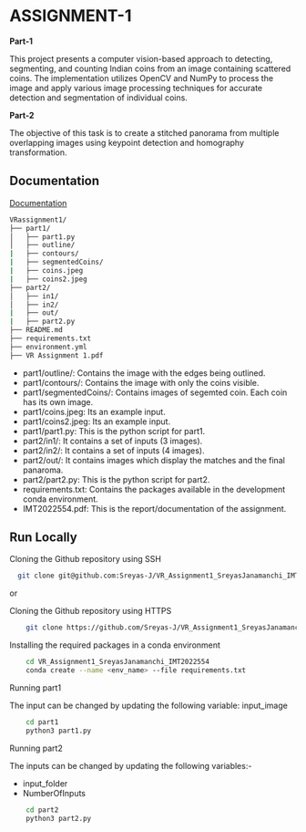 
# ASSIGNMENT-1

**Part-1**

This project presents a computer vision-based approach to detecting, segmenting, and counting Indian coins from an image containing scattered coins. The implementation utilizes OpenCV and NumPy to process the image and apply various image processing techniques for accurate detection and segmentation of individual coins.

**Part-2**

The objective of this task is to create a stitched panorama from multiple overlapping images using keypoint detection and homography transformation.


## Documentation

[Documentation](https://github.com/Sreyas-J/VR_Assignment1_SreyasJanamanchi_IMT2022554/blob/main/IMT2022554.pdf)

```bash
VRassignment1/
├── part1/
│   ├── part1.py
│   ├── outline/
|   ├── contours/
|   ├── segmentedCoins/
|   ├── coins.jpeg
|   ├── coins2.jpeg
├── part2/
│   ├── in1/
│   ├── in2/
|   ├── out/
|   ├── part2.py
├── README.md
├── requirements.txt
├── environment.yml
├── VR Assignment 1.pdf
```

- part1/outline/: Contains the image with the edges being outlined.
- part1/contours/: Contains the image with only the coins visible.
- part1/segmentedCoins/: Contains images of segemted coin. Each coin has its own image.
- part1/coins.jpeg: Its an example input.
- part1/coins2.jpeg: Its an example input.
- part1/part1.py: This is the python script for part1.
- part2/in1/: It contains a set of inputs (3 images).
- part2/in2/: It contains a set of inputs (4 images).
- part2/out/: It contains images which display the matches and the final panaroma.
- part2/part2.py: This is the python script for part2.
- requirements.txt: Contains the packages available in the development conda environment.
- IMT2022554.pdf: This is the report/documentation of the assignment.

## Run Locally

Cloning the Github repository using SSH

```bash
  git clone git@github.com:Sreyas-J/VR_Assignment1_SreyasJanamanchi_IMT2022554.git
```
or

Cloning the Github repository using HTTPS

```bash
    git clone https://github.com/Sreyas-J/VR_Assignment1_SreyasJanamanchi_IMT2022554.git
```

Installing the required packages in a conda environment

```bash
    cd VR_Assignment1_SreyasJanamanchi_IMT2022554
    conda create --name <env_name> --file requirements.txt
```

Running part1

The input can be changed by updating the following variable: input_image

```bash
    cd part1
    python3 part1.py
```

Running part2

The inputs can be changed by updating the following variables:-
- input_folder
- NumberOfInputs

```bash
    cd part2
    python3 part2.py
```

